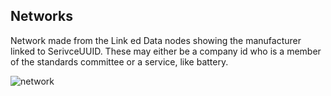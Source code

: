## Networks

Network made from the Link ed Data nodes showing the manufacturer linked to SerivceUUID. These may either be a company id who is a member of the standards committee or a service, like battery.

![network](../fig/service_links.png)
